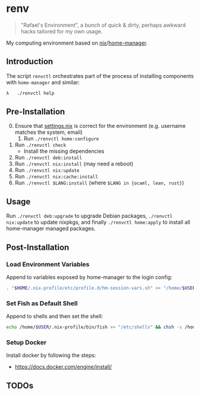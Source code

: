 # renv

> "Rafael's Environment", a bunch of quick & dirty, perhaps awkward hacks tailored for my own usage.

My computing environment based on [nix](https://github.com/NixOS/nix)/[home-manager](https://github.com/nix-community/home-manager).

## Introduction

The script `renvctl` orchestrates part of the process of installing components with `home-manager` and similar:

```sh
λ   ./renvctl help
```

## Pre-Installation

0. Ensure that [settings.nix](./nixpkgs/settings.nix) is correct for the environment (e.g. username matches the system, email)
   1. Run `./renvctl home:configure`
1. Run `./renvctl check`
   - Install the missing dependencies
2. Run `./renvctl deb:install`
3. Run `./renvctl nix:install` (may need a reboot)
4. Run `./renvctl nix:update`
5. Run `./renvctl nix:cache:install`
6. Run `./renvctl $LANG:install` (where `$LANG in {ocaml, lean, rust}`)

## Usage

Run `./renvctl deb:upgrade` to upgrade Debian packages, `./renvctl nix:update` to update nixpkgs, and finally `./renvctl home:apply` to install all home-manager managed packages.

## Post-Installation

### Load Environment Variables

Append to variables exposed by home-manager to the login config:

```bash
. "$HOME/.nix-profile/etc/profile.d/hm-session-vars.sh" >> "/home/$USER/.profile"
```

### Set Fish as Default Shell

Append to shells and then set the shell:

```bash
echo /home/$USER/.nix-profile/bin/fish >> "/etc/shells" && chsh -s /home/$USER/.nix-profile/bin/fish $USER
```

### Setup Docker

Install docker by following the steps:

- <https://docs.docker.com/engine/install/>

## TODOs
